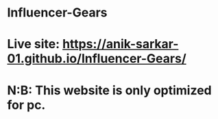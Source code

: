 # Influencer-Gears
# Live site: https://anik-sarkar-01.github.io/Influencer-Gears/

# N:B: This website is only optimized for pc. 
